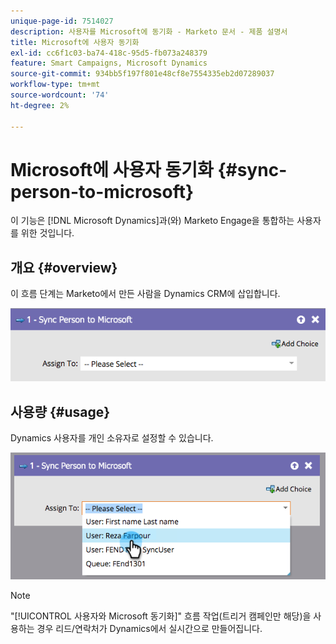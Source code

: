 ```yaml
---
unique-page-id: 7514027
description: 사용자를 Microsoft에 동기화 - Marketo 문서 - 제품 설명서
title: Microsoft에 사용자 동기화
exl-id: cc6f1c03-ba74-418c-95d5-fb073a248379
feature: Smart Campaigns, Microsoft Dynamics
source-git-commit: 934bb5f197f801e48cf8e7554335eb2d07289037
workflow-type: tm+mt
source-wordcount: '74'
ht-degree: 2%

---
```


# Microsoft에 사용자 동기화 {#sync-person-to-microsoft}

이 기능은 [!DNL Microsoft Dynamics]과(와) Marketo Engage을 통합하는 사용자를 위한 것입니다.

## 개요 {#overview}

이 흐름 단계는 Marketo에서 만든 사람을 Dynamics CRM에 삽입합니다.

![](assets/sync-person-to-microsoft-1.png)

## 사용량 {#usage}

Dynamics 사용자를 개인 소유자로 설정할 수 있습니다.

![](assets/sync-person-to-microsoft-2.png)

>[!NOTE]
>
>&quot;[!UICONTROL 사용자와 Microsoft 동기화]&quot; 흐름 작업(트리거 캠페인만 해당)을 사용하는 경우 리드/연락처가 Dynamics에서 실시간으로 만들어집니다.
